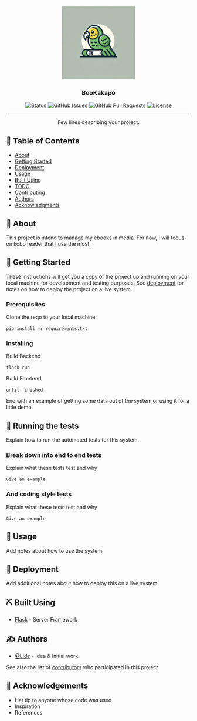 <p align="center">
  <a href="" rel="noopener">
 <img width=200px height=200px src="img/BooKakapo.webp" alt="Project logo"></a>
</p>

<h3 align="center">BooKakapo</h3>

<div align="center">

[![Status](https://img.shields.io/badge/status-active-success.svg)]()
[![GitHub Issues](https://img.shields.io/github/issues/LideCui/Bookakapo.svg)](https://github.com/LideCui/Bookakapo/issues)
[![GitHub Pull Requests](https://img.shields.io/github/issues-pr/LideCui/Bookakapo.svg)](https://github.com/LideCui/Bookakapo/pulls)
[![License](https://img.shields.io/badge/license-MIT-blue.svg)](/LICENSE)

</div>

---

<p align="center"> Few lines describing your project.
    <br> 
</p>

## 📝 Table of Contents

- [About](#about)
- [Getting Started](#getting_started)
- [Deployment](#deployment)
- [Usage](#usage)
- [Built Using](#built_using)
- [TODO](../TODO.md)
- [Contributing](../CONTRIBUTING.md)
- [Authors](#authors)
- [Acknowledgments](#acknowledgement)

## 🧐 About <a name = "about"></a>

This project is intend to manage my ebooks in media. For now, I will focus on kobo reader that I use the most.  

## 🏁 Getting Started <a name = "getting_started"></a>

These instructions will get you a copy of the project up and running on your local machine for development and testing purposes. See [deployment](#deployment) for notes on how to deploy the project on a live system.

### Prerequisites

Clone the reqo to your local machine
 ```
pip install -r requirements.txt
```

### Installing

Build Backend

```
flask run
```

Build Frontend

```
until finished
```

End with an example of getting some data out of the system or using it for a little demo.

## 🔧 Running the tests <a name = "tests"></a>

Explain how to run the automated tests for this system.

### Break down into end to end tests

Explain what these tests test and why

```
Give an example
```

### And coding style tests

Explain what these tests test and why

```
Give an example
```

## 🎈 Usage <a name="usage"></a>

Add notes about how to use the system.

## 🚀 Deployment <a name = "deployment"></a>

Add additional notes about how to deploy this on a live system.

## ⛏️ Built Using <a name = "built_using"></a>

- [Flask](https://flask.palletsprojects.com/en/stable/) - Server Framework

## ✍️ Authors <a name = "authors"></a>

- [@Lide](https://github.com/LideCui) - Idea & Initial work

See also the list of [contributors](https://github.com/kylelobo/The-Documentation-Compendium/contributors) who participated in this project.

## 🎉 Acknowledgements <a name = "acknowledgement"></a>

- Hat tip to anyone whose code was used
- Inspiration
- References

